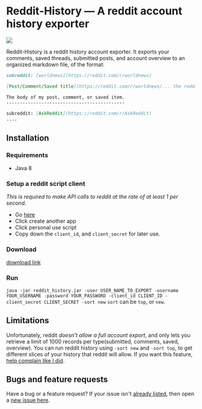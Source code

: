 Reddit-History &mdash; A reddit account history exporter
========================================================
![](http://img.shields.io/version/0.0.2.png?color=green)

Reddit-History is a reddit history account exporter. It exports your comments, saved threads, submitted posts, and account overview to an organized markdown file, of the format:
```md
subreddit: [worldnews](https://reddit.com/r/worldnews)

[Post/Comment/Saved title](https://reddit.com/r/worldnews/... the reddit link)

The body of my post, comment, or saved item.
--------------------------------------------

subreddit: [AskReddit](https://reddit.com/r/AskReddit)
....
```

## Installation

### Requirements
- Java 8

### Setup a reddit script client

*This is required to make API calls to reddit at the rate of at least 1 per second.*

- Go [here](https://www.reddit.com/prefs/apps)
- Click create another app
- Click personal use script
- Copy down the `client_id`, and `client_secret` for later use.


### Download
[download link]()

### Run 

`java -jar reddit_history.jar -user USER_NAME_TO_EXPORT -username YOUR_USERNAME -password YOUR_PASSWORD -client_id CLIENT_ID -client_secret CLIENT_SECRET -sort new`
`sort` can be `top`, or `new`. 

## Limitations

Unfortunately, reddit *doesn't allow a full account export*, and only lets you retrieve a limit of 1000 records per type(submitted, comments, saved, overview). You can run reddit history using `-sort new` and `-sort top`, to get different slices of your history that reddit will allow. If you want this feature, [help complain like I did](https://github.com/reddit/reddit/issues/1680#issuecomment-243936909). 

## Bugs and feature requests
Have a bug or a feature request? If your issue isn't [already listed](https://github.com/tchoulihan/reddit-history/issues/), then open a [new issue here](https://github.com/tchoulihan/reddit-history/issues/new).
